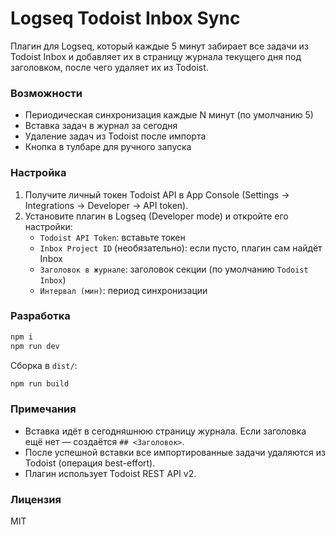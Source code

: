 # Logseq Todoist Inbox Sync

Плагин для Logseq, который каждые 5 минут забирает все задачи из Todoist Inbox и добавляет их в страницу журнала текущего дня под заголовком, после чего удаляет их из Todoist.

### Возможности
- Периодическая синхронизация каждые N минут (по умолчанию 5)
- Вставка задач в журнал за сегодня
- Удаление задач из Todoist после импорта
- Кнопка в тулбаре для ручного запуска

### Настройка
1. Получите личный токен Todoist API в App Console (Settings → Integrations → Developer → API token).
2. Установите плагин в Logseq (Developer mode) и откройте его настройки:
   - `Todoist API Token`: вставьте токен
   - `Inbox Project ID` (необязательно): если пусто, плагин сам найдёт Inbox
   - `Заголовок в журнале`: заголовок секции (по умолчанию `Todoist Inbox`)
   - `Интервал (мин)`: период синхронизации

### Разработка
```bash
npm i
npm run dev
```
Сборка в `dist/`:
```bash
npm run build
```

### Примечания
- Вставка идёт в сегодняшнюю страницу журнала. Если заголовка ещё нет — создаётся `## <Заголовок>`.
- После успешной вставки все импортированные задачи удаляются из Todoist (операция best-effort).
- Плагин использует Todoist REST API v2.

### Лицензия
MIT
